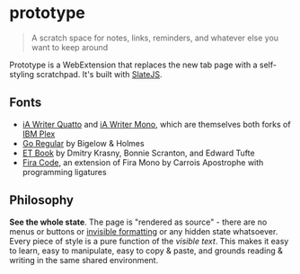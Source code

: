 # prototype

> A scratch space for notes, links, reminders, and whatever else you want to keep around

Prototype is a WebExtension that replaces the new tab page with a self-styling scratchpad. It's built with [SlateJS](https://github.com/ianstormtaylor/slate).

## Fonts

- [iA Writer Quatto](https://github.com/iaolo/iA-Fonts/tree/master/iA%20Writer%20Quattro) and [iA Writer Mono](https://github.com/iaolo/iA-Fonts/tree/master/iA%20Writer%20Mono), which are themselves both forks of [IBM Plex](https://github.com/IBM/plex)
- [Go Regular](https://blog.golang.org/go-fonts) by Bigelow & Holmes
- [ET Book](https://edwardtufte.github.io/et-book/) by Dmitry Krasny, Bonnie Scranton, and Edward Tufte
- [Fira Code](https://github.com/tonsky/FiraCode), an extension of Fira Mono by Carrois Apostrophe with programming ligatures

## Philosophy

**See the whole state**. The page is "rendered as source" - there are no menus or buttons or [invisible formatting](https://xkcd.com/2109/) or any hidden state whatsoever. Every piece of style is a pure function of the _visible text_. This makes it easy to learn, easy to manipulate, easy to copy & paste, and grounds reading & writing in the same shared environment.
